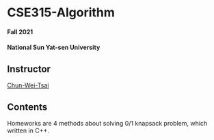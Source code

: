 # CSE315-Algorithm

#### Fall 2021
#### National Sun Yat-sen University

## Instructor
[Chun-Wei-Tsai](https://sites.google.com/site/cwtsai0807/)

## Contents
Homeworks are 4 methods about solving 0/1 knapsack problem, which written in C++.
